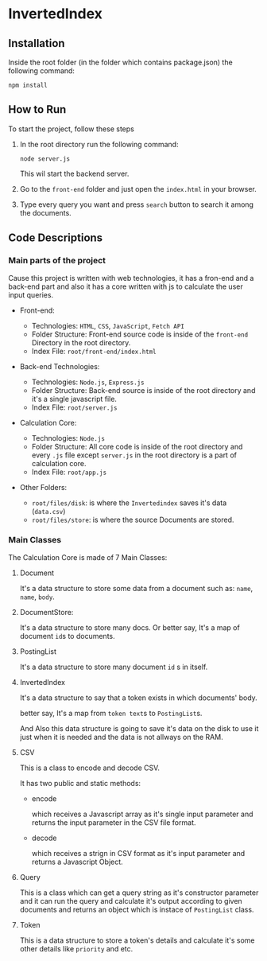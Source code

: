 # InvertedIndex

## Installation

Inside the root folder (in the folder which contains package.json) the following command:

```
npm install
```

## How to Run

To start the project, follow these steps

1. In the root directory run the following command:

   ```
   node server.js
   ```

   This wil start the backend server.

2. Go to the `front-end` folder and just open the `index.html` in your browser.

3. Type every query you want and press `search` button to search it among the documents.

## Code Descriptions

### Main parts of the project

Cause this project is written with web technologies, it has a fron-end and a back-end part and also it has a core written with js to calculate the user input queries.

- Front-end:

  - Technologies:
    `HTML`, `CSS`, `JavaScript`, `Fetch API`
  - Folder Structure:
    Front-end source code is inside of the `front-end` Directory in the root directory.
  - Index File: `root/front-end/index.html`

- Back-end Technologies:

  - Technologies:
    `Node.js`, `Express.js`
  - Folder Structure:
    Back-end source is inside of the root directory and it's a single javascript file.
  - Index File: `root/server.js`

- Calculation Core:

  - Technologies: `Node.js`
  - Folder Structure:
    All core code is inside of the root directory and every `.js` file except `server.js` in the root directory is a part of calculation core.
  - Index File: `root/app.js`

- Other Folders:
  - `root/files/disk`: is where the `Invertedindex` saves it's data (`data.csv`)
  - `root/files/store`: is where the source Documents are stored.

### Main Classes

The Calculation Core is made of 7 Main Classes:

1. Document

   It's a data structure to store some data from a document such as: `name`, `name`, `body`.

2. DocumentStore:

   It's a data structure to store many docs.
   Or better say, It's a map of document `id`s to documents.

3. PostingList

   It's a data structure to store many document `id` s in itself.

4. InvertedIndex

   It's a data structure to say that a token exists in which documents' body.

   better say, It's a map from `token text`s to `PostingList`s.

   And Also this data structure is going to save it's data on the disk to use it just when it is needed and the data is not allways on the RAM.

5. CSV

   This is a class to encode and decode CSV.

   It has two public and static methods:

   - encode

     which receives a Javascript array as it's single input parameter and returns the input parameter in the CSV file format.

   - decode

     which receives a strign in CSV format as it's input parameter and returns a Javascript Object.

6. Query

   This is a class which can get a query string as it's constructor parameter and it can run the query and calculate it's output according to given documents and returns an object which is instace of `PostingList` class.

7. Token

   This is a data structure to store a token's details and calculate it's some other details like `priority` and etc.
